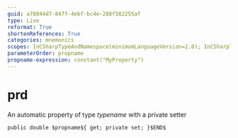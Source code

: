 ```yaml
---
guid: a78844d7-847f-4ebf-bc4e-288f582255af
type: Live
reformat: True
shortenReferences: True
categories: mnemonics
scopes: InCSharpTypeAndNamespace(minimumLanguageVersion=2.0); InCSharpTypeMember(minimumLanguageVersion=2.0)
parameterOrder: propname
propname-expression: constant("MyProperty")
---
```


# prd

An automatic property of type $typename$ with a private setter

```
public double $propname${ get; private set; }$END$
```

